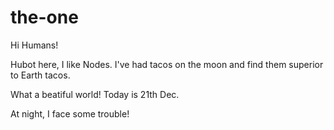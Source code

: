 # the-one

Hi Humans!

Hubot here, I like Nodes.
I've had tacos on the moon and find them superior to Earth tacos.

What a beatiful world! Today is 21th Dec.

At night, I face some trouble!